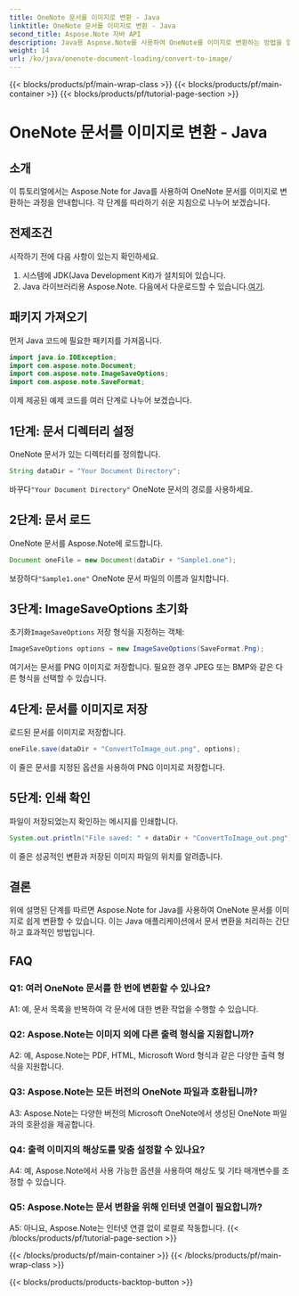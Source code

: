 ```yaml
---
title: OneNote 문서를 이미지로 변환 - Java
linktitle: OneNote 문서를 이미지로 변환 - Java
second_title: Aspose.Note 자바 API
description: Java용 Aspose.Note를 사용하여 OneNote를 이미지로 변환하는 방법을 알아보세요. 간단한 단계를 따르고, 문서를 로드하고, 옵션을 초기화하고, PNG로 저장하세요.
weight: 14
url: /ko/java/onenote-document-loading/convert-to-image/
---
```


{{< blocks/products/pf/main-wrap-class >}}
{{< blocks/products/pf/main-container >}}
{{< blocks/products/pf/tutorial-page-section >}}

# OneNote 문서를 이미지로 변환 - Java

## 소개

이 튜토리얼에서는 Aspose.Note for Java를 사용하여 OneNote 문서를 이미지로 변환하는 과정을 안내합니다. 각 단계를 따라하기 쉬운 지침으로 나누어 보겠습니다.

## 전제조건

시작하기 전에 다음 사항이 있는지 확인하세요.

1. 시스템에 JDK(Java Development Kit)가 설치되어 있습니다.
2.  Java 라이브러리용 Aspose.Note. 다음에서 다운로드할 수 있습니다.[여기](https://releases.aspose.com/note/java/).

## 패키지 가져오기

먼저 Java 코드에 필요한 패키지를 가져옵니다.

```java
import java.io.IOException;
import com.aspose.note.Document;
import com.aspose.note.ImageSaveOptions;
import com.aspose.note.SaveFormat;
```

이제 제공된 예제 코드를 여러 단계로 나누어 보겠습니다.

## 1단계: 문서 디렉터리 설정

OneNote 문서가 있는 디렉터리를 정의합니다.

```java
String dataDir = "Your Document Directory";
```

 바꾸다`"Your Document Directory"` OneNote 문서의 경로를 사용하세요.

## 2단계: 문서 로드

OneNote 문서를 Aspose.Note에 로드합니다.

```java
Document oneFile = new Document(dataDir + "Sample1.one");
```

 보장하다`"Sample1.one"` OneNote 문서 파일의 이름과 일치합니다.

## 3단계: ImageSaveOptions 초기화

 초기화`ImageSaveOptions` 저장 형식을 지정하는 객체:

```java
ImageSaveOptions options = new ImageSaveOptions(SaveFormat.Png);
```

여기서는 문서를 PNG 이미지로 저장합니다. 필요한 경우 JPEG 또는 BMP와 같은 다른 형식을 선택할 수 있습니다.

## 4단계: 문서를 이미지로 저장

로드된 문서를 이미지로 저장합니다.

```java
oneFile.save(dataDir + "ConvertToImage_out.png", options);
```

이 줄은 문서를 지정된 옵션을 사용하여 PNG 이미지로 저장합니다.

## 5단계: 인쇄 확인

파일이 저장되었는지 확인하는 메시지를 인쇄합니다.

```java
System.out.println("File saved: " + dataDir + "ConvertToImage_out.png");
```

이 줄은 성공적인 변환과 저장된 이미지 파일의 위치를 알려줍니다.

## 결론

위에 설명된 단계를 따르면 Aspose.Note for Java를 사용하여 OneNote 문서를 이미지로 쉽게 변환할 수 있습니다. 이는 Java 애플리케이션에서 문서 변환을 처리하는 간단하고 효과적인 방법입니다.

## FAQ

### Q1: 여러 OneNote 문서를 한 번에 변환할 수 있나요?

A1: 예, 문서 목록을 반복하여 각 문서에 대한 변환 작업을 수행할 수 있습니다.

### Q2: Aspose.Note는 이미지 외에 다른 출력 형식을 지원합니까?

A2: 예, Aspose.Note는 PDF, HTML, Microsoft Word 형식과 같은 다양한 출력 형식을 지원합니다.

### Q3: Aspose.Note는 모든 버전의 OneNote 파일과 호환됩니까?

A3: Aspose.Note는 다양한 버전의 Microsoft OneNote에서 생성된 OneNote 파일과의 호환성을 제공합니다.

### Q4: 출력 이미지의 해상도를 맞춤 설정할 수 있나요?

A4: 예, Aspose.Note에서 사용 가능한 옵션을 사용하여 해상도 및 기타 매개변수를 조정할 수 있습니다.

### Q5: Aspose.Note는 문서 변환을 위해 인터넷 연결이 필요합니까?

A5: 아니요, Aspose.Note는 인터넷 연결 없이 로컬로 작동합니다.
{{< /blocks/products/pf/tutorial-page-section >}}

{{< /blocks/products/pf/main-container >}}
{{< /blocks/products/pf/main-wrap-class >}}

{{< blocks/products/products-backtop-button >}}
